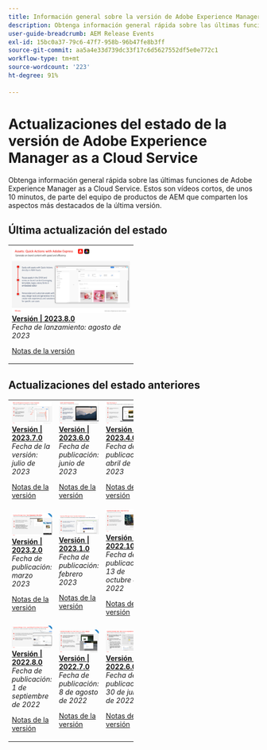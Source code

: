 ```yaml
---
title: Información general sobre la versión de Adobe Experience Manager as a Cloud Service
description: Obtenga información general rápida sobre las últimas funciones de Adobe Experience Manager as a Cloud Service
user-guide-breadcrumb: AEM Release Events
exl-id: 15bc0a37-79c6-47f7-958b-96b47fe8b3ff
source-git-commit: aa5a4e33d739dc33f17c6d5627552df5e0e772c1
workflow-type: tm+mt
source-wordcount: '223'
ht-degree: 91%

---
```



# Actualizaciones del estado de la versión de Adobe Experience Manager as a Cloud Service

Obtenga información general rápida sobre las últimas funciones de Adobe Experience Manager as a Cloud Service. Estos son vídeos cortos, de unos 10 minutos, de parte del equipo de productos de AEM que comparten los aspectos más destacados de la última versión.

## Última actualización del estado

<table style="max-width: 50%;">
  <tr>
    <td>
      <a href="2023/2023-8-0.md">
        <img alt="Versión 2023.8.0" src="2023/assets/2023-8-0-thumb.png" />
      </a>
      <div>
        <a href="2023/2023-8-0.md">
          <strong>Versión | 2023.8.0</strong>
          <br/>
        </a>
          <em>Fecha de lanzamiento: agosto de 2023 </em>
      </div>
      <p>
        <a href="https://experienceleague.adobe.com/docs/experience-manager-cloud-service/content/release-notes/release-notes/release-notes-current.html?lang=es">Notas de la versión</a>
      <p>
    </td>
  </tr>  
</table>

## Actualizaciones del estado anteriores

<table style="max-width: 50%;">
  <tr>
    <td>
      <a href="2023/2023-7-0.md">
        <img alt="Versión 2023.7.0" src="2023/assets/2023-7-0-thumb.png" />
      </a>
      <div>
        <a href="2023/2023-7-0.md">
          <strong>Versión | 2023.7.0</strong>
          <br/>
        </a>
          <em>Fecha de la versión: julio de 2023 </em>
      </div>
      <p>
        <a href="https://experienceleague.adobe.com/docs/experience-manager-cloud-service/content/release-notes/release-notes/release-notes-current.html?lang=es">Notas de la versión</a>
      <p>
    </td>
    <td>
      <a href="2023/2023-6-0.md">
        <img alt="Versión 2023.6.0" src="2023/assets/2023-6-0-thumb.png" />
      </a>
      <div>
        <a href="2023/2023-6-0.md">
          <strong>Versión | 2023.6.0</strong>
          <br/>
        </a>
          <em>Fecha de publicación: junio de 2023 </em>
      </div>
      <p>
        <a href="https://experienceleague.adobe.com/docs/experience-manager-cloud-service/content/release-notes/release-notes/release-notes-current.html?lang=es">Notas de la versión</a>
      <p>
    </td>
    <td>
      <a href="2023/2023-4-0.md">
        <img alt="Versión 2023.4.0" src="2023/assets/2023-4-0-thumb.png" />
      </a>
      <div>
        <a href="2023/2023-4-0.md">
          <strong>Versión | 2023.4.0</strong>
          <br/>
        </a>
          <em>Fecha de publicación: abril de 2023 </em>
      </div>
      <p>
        <a href="https://experienceleague.adobe.com/docs/experience-manager-cloud-service/content/release-notes/release-notes/release-notes-current.html?lang=es">Notas de la versión</a>
      <p>
    </td>
    </tr>
    <tr>
    <td>
      <a href="2023/2023-2-0.md">
        <img alt="Versión 2023.2.0" src="2023/assets/2023-2-0-thumb.png" />
      </a>
      <div>
        <a href="2023/2023-2-0.md">
          <strong>Versión | 2023.2.0</strong>
          <br/>
        </a>
          <em>Fecha de publicación: marzo 2023 </em>
      </div>
      <p>
        <a href="https://experienceleague.adobe.com/docs/experience-manager-cloud-service/content/release-notes/release-notes/release-notes-current.html?lang=es">Notas de la versión</a>
      <p>
    </td>
    <td>
      <a href="2023/2023-1-0.md">
        <img alt="Versión 2023.1.0" src="2023/assets/2023-1-0-thumb.png" />
      </a>
      <div>
        <a href="2023/2023-1-0.md">
          <strong>Versión | 2023.1.0</strong>
          <br/>
        </a>
          <em>Fecha de publicación: febrero 2023 </em>
      </div>
      <p>
        <a href="https://experienceleague.adobe.com/docs/experience-manager-cloud-service/content/release-notes/release-notes/release-notes-current.html?lang=es">Notas de la versión</a>
      <p>
    </td>
    <td>
      <a href="2022/2022-10-0.md">
        <img alt="Versión 2022.10.0" src="2022/assets/2022-10-0-thumb.png" />
      </a>
      <div>
        <a href="2022/2022-10-0.md">
          <strong>Versión | 2022.10.0</strong>
          <br/>
        </a>
          <em>Fecha de publicación: 13 de octubre de 2022</em>
      </div>
      <p>
        <a href="https://experienceleague.adobe.com/docs/experience-manager-cloud-service/content/release-notes/release-notes/release-notes-current.html?lang=es">Notas de la versión</a>
      <p>
    </td>
    </tr>
    <tr>
    <td>
      <a href="2022/2022-8-0.md">
        <img alt="Versión 2022.8.0" src="2022/assets/2022-8-0-thumb.png" />
      </a>
      <div>
        <a href="2022/2022-8-0.md">
          <strong>Versión | 2022.8.0</strong>
          <br/>
        </a>
          <em>Fecha de publicación: 1 de septiembre de 2022 </em>
      </div>
      <p>
        <a href="https://experienceleague.adobe.com/docs/experience-manager-cloud-service/content/release-notes/release-notes/release-notes-current.html?lang=es">Notas de la versión</a>
      <p>
    </td>
    <td>
      <a href="2022/2022-7-0.md">
        <img alt="Versión 2022.7.0" src="2022/assets/2022-7-0-thumb.png" />
      </a>
      <div>
        <a href="2022/2022-7-0.md">
          <strong>Versión | 2022.7.0</strong>
          <br/>
        </a>
          <em>Fecha de publicación: 8 de agosto de 2022 </em>
      </div>
      <p>
        <a href="https://experienceleague.adobe.com/docs/experience-manager-cloud-service/content/release-notes/release-notes/release-notes-current.html?lang=es">Notas de la versión</a>
      <p>
    </td>
    <td>
      <a href="2022/2022-6-0.md">
        <img alt="Versión 2022.6.0" src="2022/assets/2022-6-0-thumb.png" />
      </a>
      <div>
        <a href="2022/2022-6-0.md">
          <strong>Versión | 2022.6.0</strong>
        <br/>
      </a>
        <em>Fecha de publicación: 30 de junio de 2022 </em>
      </div>
      <p>
        <a href="https://experienceleague.adobe.com/docs/experience-manager-cloud-service/content/release-notes/release-notes/release-notes-current.html?lang=es">Notas de la versión</a>
      <p>
    </td>
  </tr>
</table>